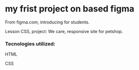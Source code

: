 # my frist project on based figma

From figma.com, introducing for students.

Lesson CSS, project: We care, responsive site for petshop.

<h3> Tecnologies utilized:</h3>

<p> HTML</p>

<p> CSS </p>
